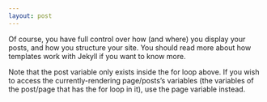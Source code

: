 ```yaml
---
layout: post
---
```


Of course, you have full control over how (and where) you display your posts, and how you structure your site. <!--more--> You should read more about how templates work with Jekyll if you want to know more.

Note that the post variable only exists inside the for loop above. If you wish to access the currently-rendering page/posts’s variables (the variables of the post/page that has the for loop in it), use the page variable instead.
